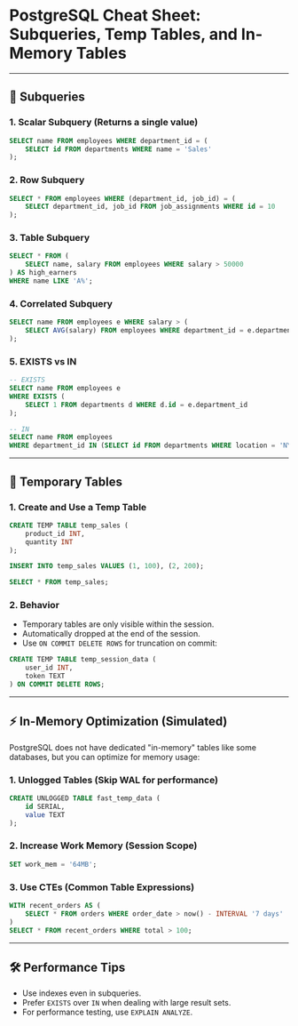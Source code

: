 
# PostgreSQL Cheat Sheet: Subqueries, Temp Tables, and In-Memory Tables

---

## 🔄 Subqueries

### 1. Scalar Subquery (Returns a single value)
```sql
SELECT name FROM employees WHERE department_id = (
    SELECT id FROM departments WHERE name = 'Sales'
);
```

### 2. Row Subquery
```sql
SELECT * FROM employees WHERE (department_id, job_id) = (
    SELECT department_id, job_id FROM job_assignments WHERE id = 10
);
```

### 3. Table Subquery
```sql
SELECT * FROM (
    SELECT name, salary FROM employees WHERE salary > 50000
) AS high_earners
WHERE name LIKE 'A%';
```

### 4. Correlated Subquery
```sql
SELECT name FROM employees e WHERE salary > (
    SELECT AVG(salary) FROM employees WHERE department_id = e.department_id
);
```

### 5. EXISTS vs IN
```sql
-- EXISTS
SELECT name FROM employees e
WHERE EXISTS (
    SELECT 1 FROM departments d WHERE d.id = e.department_id
);

-- IN
SELECT name FROM employees
WHERE department_id IN (SELECT id FROM departments WHERE location = 'NY');
```

---

## 🧪 Temporary Tables

### 1. Create and Use a Temp Table
```sql
CREATE TEMP TABLE temp_sales (
    product_id INT,
    quantity INT
);

INSERT INTO temp_sales VALUES (1, 100), (2, 200);

SELECT * FROM temp_sales;
```

### 2. Behavior
- Temporary tables are only visible within the session.
- Automatically dropped at the end of the session.
- Use `ON COMMIT DELETE ROWS` for truncation on commit:
```sql
CREATE TEMP TABLE temp_session_data (
    user_id INT,
    token TEXT
) ON COMMIT DELETE ROWS;
```

---

## ⚡ In-Memory Optimization (Simulated)

PostgreSQL does not have dedicated "in-memory" tables like some databases, but you can optimize for memory usage:

### 1. Unlogged Tables (Skip WAL for performance)
```sql
CREATE UNLOGGED TABLE fast_temp_data (
    id SERIAL,
    value TEXT
);
```

### 2. Increase Work Memory (Session Scope)
```sql
SET work_mem = '64MB';
```

### 3. Use CTEs (Common Table Expressions)
```sql
WITH recent_orders AS (
    SELECT * FROM orders WHERE order_date > now() - INTERVAL '7 days'
)
SELECT * FROM recent_orders WHERE total > 100;
```

---

## 🛠 Performance Tips
- Use indexes even in subqueries.
- Prefer `EXISTS` over `IN` when dealing with large result sets.
- For performance testing, use `EXPLAIN ANALYZE`.

